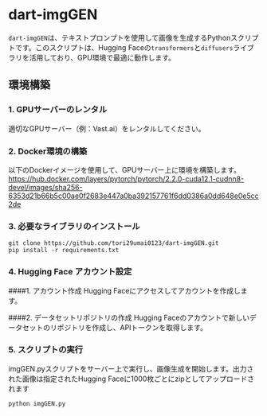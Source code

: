 # dart-imgGEN
`dart-imgGEN`は、テキストプロンプトを使用して画像を生成するPythonスクリプトです。このスクリプトは、Hugging Faceの`transformers`と`diffusers`ライブラリを活用しており、GPU環境で最適に動作します。

## 環境構築

### 1. GPUサーバーのレンタル
適切なGPUサーバー（例：Vast.ai）をレンタルしてください。

### 2. Docker環境の構築
以下のDockerイメージを使用して、GPUサーバー上に環境を構築します。
https://hub.docker.com/layers/pytorch/pytorch/2.2.0-cuda12.1-cudnn8-devel/images/sha256-6353d21b66b5c00ae0f2683e447a0ba392157761f6dd0386a0dd648e0e5cc2de

### 3. 必要なライブラリのインストール
```
git clone https://github.com/tori29umai0123/dart-imgGEN.git
pip install -r requirements.txt
```
### 4. Hugging Face アカウント設定

####1. アカウント作成
Hugging Faceにアクセスしてアカウントを作成します。

####2. データセットリポジトリの作成
Hugging Faceのアカウントで新しいデータセットのリポジトリを作成し、APIトークンを取得します。

### 5. スクリプトの実行
imgGEN.pyスクリプトをサーバー上で実行し、画像生成を開始します。出力された画像は指定されたHugging Faceに1000枚ごとにzipとしてアップロードされます
```
python imgGEN.py
```
